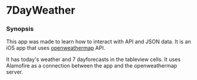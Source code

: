 # 7DayWeather

### Synopsis
This app was made to learn how to interact with API and JSON data. It is an iOS app that uses [openweathermap](https://openweathermap.org/) API. 

It has today's weather and 7 dayforecasts in the tableview cells. 
It uses Alamofire as a connection between the app and the openweathermap server.
